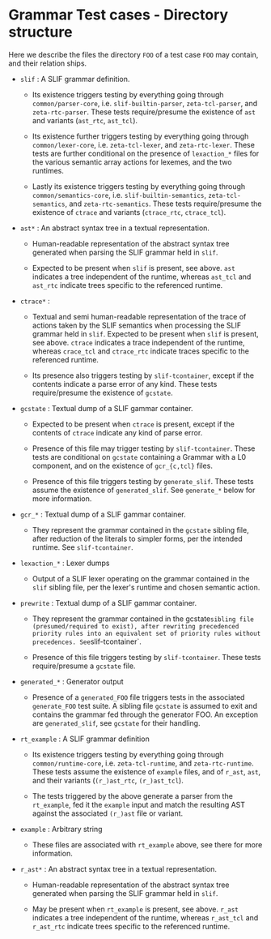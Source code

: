# Grammar Test cases - Directory structure

Here we describe the files the directory `FOO` of a test case `FOO`
may contain, and their relation ships.

   * `slif` : A SLIF grammar definition.

      * Its existence triggers testing by everything going through
      	`common/parser-core`, i.e. `slif-builtin-parser`,
      	`zeta-tcl-parser`, and `zeta-rtc-parser`. These tests
      	require/presume the existence of `ast` and variants
      	(`ast_rtc`, `ast_tcl`).

      * Its existence further triggers testing by everything going
      	through `common/lexer-core`, i.e. `zeta-tcl-lexer`, and
      	`zeta-rtc-lexer`. These tests are further conditional on the
      	presence of `lexaction_*` files for the various semantic array
      	actions for lexemes, and the two runtimes.

      * Lastly its existence triggers testing by everything going
      	through `common/semantics-core`, i.e.
      	`slif-builtin-semantics`, `zeta-tcl-semantics`, and
      	`zeta-rtc-semantics`. These tests require/presume the
      	existence of `ctrace` and variants (`ctrace_rtc`,
      	`ctrace_tcl`).

   * `ast*` : An abstract syntax tree in a textual representation.

      * Human-readable representation of the abstract syntax tree
       	generated when parsing the SLIF grammar held in `slif`.

      * Expected to be present when `slif` is present, see above.
      	`ast` indicates a tree independent of the runtime, whereas
      	`ast_tcl` and `ast_rtc` indicate trees specific to the
      	referenced runtime.

   * `ctrace*` :

      * Textual and semi human-readable representation of the trace of
    	actions taken by the SLIF semantics when processing the SLIF
    	grammar held in `slif`. Expected to be present when `slif` is
    	present, see above. `ctrace` indicates a trace independent of
    	the runtime, whereas `crace_tcl` and `ctrace_rtc` indicate
    	traces specific to the referenced runtime.

      * Its presence also triggers testing by `slif-tcontainer`,
      	except if the contents indicate a parse error of any
      	kind. These tests require/presume the existence of `gcstate`.

  * `gcstate` : Textual dump of a SLIF gammar container.

      * Expected to be present when `ctrace` is present, except if the
    	contents of `ctrace` indicate any kind of parse error.

      * Presence of this file may trigger testing by
      	`slif-tcontainer`. These tests are conditional on `gcstate`
      	containing a Grammar with a L0 component, and on the existence
      	of `gcr_{c,tcl}` files.

      * Presence of this file triggers testing by
      	`generate_slif`. These tests assume the existence of
      	`generated_slif`. See `generate_*` below for more information.

  * `gcr_*` : Textual dump of a SLIF gammar container.

     * They represent the grammar contained in the `gcstate` sibling
       file, after reduction of the literals to simpler forms, per the
       intended runtime. See `slif-tcontainer`.

   * `lexaction_*` : Lexer dumps

      * Output of a SLIF lexer operating on the grammar contained in
    	the `slif` sibling file, per the lexer's runtime and chosen
    	semantic action.

   * `prewrite` : Textual dump of a SLIF gammar container.

      * They represent the grammar contained in the gcstate` sibling
    	file (presumed/required to exist), after rewriting precedenced
    	priority rules into an equivalent set of priority rules
    	without precedences. See `slif-tcontainer`.

      * Presence of this file triggers testing by
	`slif-tcontainer`. These tests require/presume a `gcstate`
	file.

   * `generated_*` : Generator output

      * Presence of a `generated_FOO` file triggers tests in the
        associated `generate_FOO` test suite. A sibling file `gcstate`
        is assumed to exit and contains the grammar fed through the
        generator FOO. An exception are `generated_slif`, see
        `gcstate` for their handling.
		
   * `rt_example` : A SLIF grammar definition

      * Its existence triggers testing by everything going through
      	`common/runtime-core`, i.e. `zeta-tcl-runtime`, and
      	`zeta-rtc-runtime`. These tests assume the existence of
      	`example` files, and of `r_ast`, `ast`, and their variants
      	(`(r_)ast_rtc`, `(r_)ast_tcl`).

      * The tests triggered by the above generate a parser from the
        `rt_example`, fed it the `example` input and match the
        resulting AST against the associated `(r_)ast` file or variant.

   * `example` : Arbitrary string

      * These files are associated with `rt_example` above, see there
        for more information.

   * `r_ast*` : An abstract syntax tree in a textual representation.

      * Human-readable representation of the abstract syntax tree
       	generated when parsing the SLIF grammar held in `slif`.

      * May be present when `rt_example` is present, see above.
      	`r_ast` indicates a tree independent of the runtime, whereas
      	`r_ast_tcl` and `r_ast_rtc` indicate trees specific to the
      	referenced runtime.
